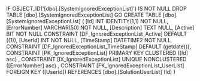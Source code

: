 ﻿
 IF OBJECT_ID('[dbo].[SystemIgnoredExceptionList]') IS NOT NULL 
 DROP TABLE [dbo].[SystemIgnoredExceptionList] 
 GO
 CREATE TABLE [dbo].[SystemIgnoredExceptionList] ( 
 [Id]           INT              IDENTITY(1,1)          NOT NULL,
 [ErrorNumber]  VARCHAR(50)                             NOT NULL,
 [Description]  TEXT                                        NULL,
 [Active]       BIT                                     NOT NULL  CONSTRAINT [DF_IgnoredExceptionList_Active] DEFAULT ((1)),
 [UserId]       INT                                     NOT NULL,
 [TimeStamp]    DATETIME2                               NOT NULL  CONSTRAINT [DF_IgnoredExceptionList_TimeStamp] DEFAULT (getdate()),
 CONSTRAINT   [PK_IgnoredExceptionList]  PRIMARY KEY CLUSTERED    ([Id] asc) ,
 CONSTRAINT   [IX_IgnoredExceptionList]  UNIQUE      NONCLUSTERED ([ErrorNumber] asc) ,
 CONSTRAINT [FK_IgnoredExceptionList_UserList] FOREIGN KEY ([UserId]) REFERENCES [dbo].[SolutionUserList] (Id) )
 
 